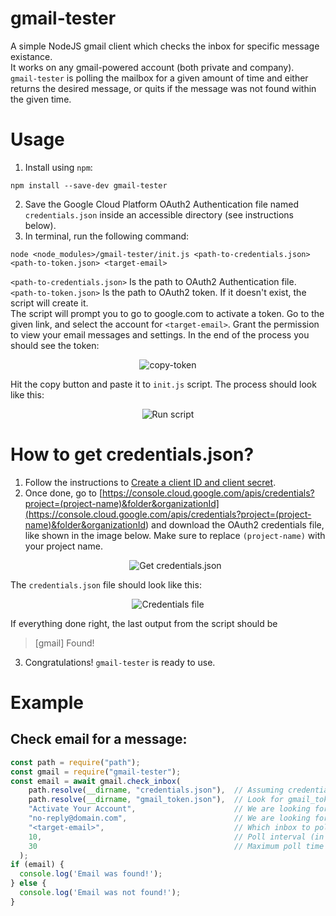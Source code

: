 # gmail-tester

A simple NodeJS gmail client which checks the inbox for specific message existance.<br/>
It works on any gmail-powered account (both private and company).<br/>
`gmail-tester` is polling the mailbox for a given amount of time and either returns the desired message, or quits if the message was not found within the given time.

# Usage

1.  Install using `npm`:

```
npm install --save-dev gmail-tester
```

2.  Save the Google Cloud Platform OAuth2 Authentication file named `credentials.json` inside an accessible directory (see instructions below).
3.  In terminal, run the following command:

```
node <node_modules>/gmail-tester/init.js <path-to-credentials.json> <path-to-token.json> <target-email>
```

`<path-to-credentials.json>` Is the path to OAuth2 Authentication file.<br/>
`<path-to-token.json>` Is the path to OAuth2 token. If it doesn't exist, the script will create it.<br/>
The script will prompt you to go to google.com to activate a token.
Go to the given link, and select the account for `<target-email>`. Grant the permission to view your email messages and settings. In the end of the process you should see the token:

<p align="center">
  <img src="https://i.ibb.co/sJm97H1/copy-token.png" alt="copy-token" border="0">
</p>

Hit the copy button and paste it to `init.js` script.
The process should look like this:

<p align="center">
  <img src="https://i.ibb.co/k94bkzB/run-script.png" alt="Run script">
</p>

# How to get credentials.json?

1.  Follow the instructions to [Create a client ID and client secret](https://developers.google.com/adwords/api/docs/guides/authentication#create_a_client_id_and_client_secret).
2.  Once done, go to [https://console.cloud.google.com/apis/credentials?project=(project-name)&folder&organizationId](<https://console.cloud.google.com/apis/credentials?project=(project-name)&folder&organizationId>) and download the OAuth2 credentials file, like shown in the image below. Make sure to replace `(project-name)` with your project name.
    <p align="center">
      <img src="https://i.ibb.co/z5FL6YK/get-credentials-json.png" alt="Get credentials.json">
    </p>

The `credentials.json` file should look like this:

<p align="center">
  <img src="https://i.ibb.co/1stgn28/credentials.png" alt="Credentials file">
</p>

If everything done right, the last output from the script should be

> [gmail] Found!

3.  Congratulations! `gmail-tester` is ready to use.

# Example

## Check email for a message:

```javascript
const path = require("path");
const gmail = require("gmail-tester");
const email = await gmail.check_inbox(
    path.resolve(__dirname, "credentials.json"),  // Assuming credentials.json is in the current directory.
    path.resolve(__dirname, "gmail_token.json"),  // Look for gmail_token.json in the current directory (if it doesn't exists, it will be created by the script).
    "Activate Your Account",                      // We are looking for 'Activate Your Account' in the subject of the message.
    "no-reply@domain.com",                        // We are looking for a sender header which has 'no-reply@domain.com' in it.
    "<target-email>",                             // Which inbox to poll. credentials.json should contain the credentials to it.
    10,                                           // Poll interval (in seconds).
    30                                            // Maximum poll time (in seconds), after which we'll giveup.
  );
if (email) {
  console.log('Email was found!');
} else {
  console.log('Email was not found!');
}
```
